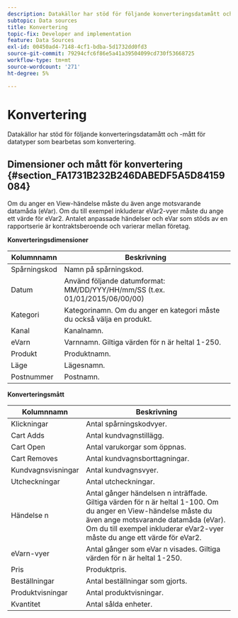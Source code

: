 ```yaml
---
description: Datakällor har stöd för följande konverteringsdatamått och -mått för datatyper som bearbetas som konvertering.
subtopic: Data sources
title: Konvertering
topic-fix: Developer and implementation
feature: Data Sources
exl-id: 00450ad4-7148-4cf1-bdba-5d1732dd0fd3
source-git-commit: 79294cfc6f86e5a41a39504099cd730f53668725
workflow-type: tm+mt
source-wordcount: '271'
ht-degree: 5%

---
```


# Konvertering

Datakällor har stöd för följande konverteringsdatamått och -mått för datatyper som bearbetas som konvertering.

## Dimensioner och mått för konvertering {#section_FA1731B232B246DABEDF5A5D84159084}

Om du anger en View-händelse måste du även ange motsvarande datamåda (eVar). Om du till exempel inkluderar eVar2-vyer måste du ange ett värde för eVar2. Antalet anpassade händelser och eVar som stöds av en rapportserie är kontraktsberoende och varierar mellan företag.

<p class="head"> <b>Konverteringsdimensioner</b> </p>

| Kolumnnamn | Beskrivning |
|--- |--- |
| Spårningskod | Namn på spårningskod. |
| Datum | Använd följande datumformat: MM/DD/YYY/HH/mm/SS (t.ex. 01/01/2015/06/00/00) |
| Kategori | Kategorinamn.  Om du anger en kategori måste du också välja en produkt. |
| Kanal | Kanalnamn. |
| eVarn | Varnnamn. Giltiga värden för n är heltal 1-250. |
| Produkt | Produktnamn. |
| Läge | Lägesnamn. |
| Postnummer | Postnamn. |

<p class="head"> <b>Konverteringsmått</b> </p>

| Kolumnnamn | Beskrivning |
|--- |--- |
| Klickningar | Antal spårningskodvyer. |
| Cart Adds | Antal kundvagnstillägg. |
| Cart Open | Antal varukorgar som öppnas. |
| Cart Removes | Antal kundvagnsborttagningar. |
| Kundvagnsvisningar | Antal kundvagnsvyer. |
| Utcheckningar | Antal utcheckningar. |
| Händelse n | Antal gånger händelsen n inträffade. Giltiga värden för n är heltal 1-100.  Om du anger en View-händelse måste du även ange motsvarande datamåda (eVar). Om du till exempel inkluderar eVar2-vyer måste du ange ett värde för eVar2. |
| eVarn-vyer | Antal gånger som eVar n visades. Giltiga värden för n är heltal 1-250. |
| Pris | Produktpris. |
| Beställningar | Antal beställningar som gjorts. |
| Produktvisningar | Antal produktvisningar. |
| Kvantitet | Antal sålda enheter. |
